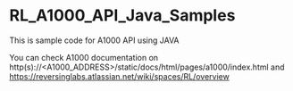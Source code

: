 # RL_A1000_API_Java_Samples

This is sample code for A1000 API using JAVA

You can check A1000 documentation on http(s)://<A1000_ADDRESS>/static/docs/html/pages/a1000/index.html and https://reversinglabs.atlassian.net/wiki/spaces/RL/overview